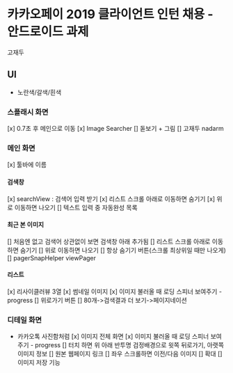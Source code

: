 # 카카오페이 2019 클라이언트 인턴 채용 - 안드로이드 과제

고재두

## UI
- 노란색/갈색/흰색

### 스플래시 화면
[x] 0.7초 후 메인으로 이동
[x] Image Searcher 
[] 돋보기 + 그림
[] 고재두 nadarm

### 메인 화면
[x] 툴바에 이름

#### 검색창
[x] searchView : 검색어 입력 받기
[x] 리스트 스크롤 아래로 이동하면 숨기기
[x] 위로 이동하면 나오기
[] 텍스트 입력 중 자동완성 목록

#### 최근 본 이미지
[] 처음엔 없고 검색어 상관없이 보면 검색창 아래 추가됨
[] 리스트 스크롤 아래로 이동하면 숨기기
[] 위로 이동하면 나오기
[] 항상 숨기기 버튼(스크롤 최상위일 때만 나오게)
[] pagerSnapHelper viewPager

#### 리스트
[x] 리사이클러뷰 3열
[x] 썸네일 이미지
[x] 이미지 불러올 때 로딩 스피너 보여주기 - progress
[] 위로가기 버튼
[] 80개->검색결과 더 보기->페이지네이션 

 
### 디테일 화면
- 카카오톡 사진함처럼
[x] 이미지 전체 화면
[x] 이미지 불러올 때 로딩 스피너 보여주기 - progress
[] 터치 하면 위 아래 반투명 검정배경으로 윗쪽 뒤로가기, 아랫쪽 이미지 정보
[] 원본 웹페이지 링크
[] 좌우 스크롤하면 이전/다음 이미지
[] 확대
[] 이미지 저장 기능
